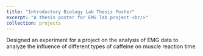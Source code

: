 ```yaml
---
title: "Introductory Biology Lab Thesis Poster"
excerpt: "A thesis poster for EMG lab project <br/>"
collection: projects
---
```


Designed an experiment for a project on the analysis of EMG data to analyze the influence of different types of caffeine on muscle reaction time.
